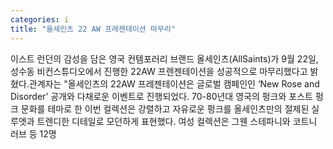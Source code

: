 ```yaml
---
categories: i
title: "올세인츠 22 AW 프레젠테이션 마무리"
---
```

이스트 런던의 감성을 담은 영국 컨템포러리 브랜드 올세인츠(AllSaints)가 9월 22일, 성수동 비컨스튜디오에서 진행한 22AW 프렌젠테이션을 성공적으로 마무리했다고 밝혔다.관계자는 "올세인츠의 22AW 프레젠테이션은 글로벌 캠페인인 ‘New Rose and Disorder’ 공개와 다채로운 이벤트로 진행되었다. 70-80년대 영국의 펑크와 포스트 펑크 문화를 테마로 한 이번 컬렉션은 강렬하고 자유로운 펑크를 올세인츠만의 절제된 실루엣과 트렌디한 디테일로 모던하게 표현했다. 여성 컬렉션은 그웬 스테파니와 코트니 러브 등 12명